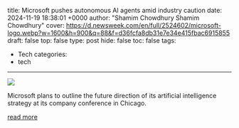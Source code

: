 title: Microsoft pushes autonomous AI agents amid industry caution
date: 2024-11-19 18:38:01 +0000
author: "Shamim Chowdhury  Shamim Chowdhury"
cover: https://d.newsweek.com/en/full/2524602/microsoft-logo.webp?w=1600&h=900&q=88&f=d36fcfa8db31e7e34e415fbac6915855
draft: false
top: false
type: post
hide: false
toc: false
tags:
  - Tech
categories:
  - tech
---

![](https://d.newsweek.com/en/full/2524602/microsoft-logo.webp?w=1600&h=900&q=88&f=d36fcfa8db31e7e34e415fbac6915855)

Microsoft plans to outline the future direction of its artificial intelligence strategy at its company conference in Chicago.

[read more](https://www.newsweek.com/microsoft-pushes-autonomous-ai-agents-amid-industry-caution-1988254)
